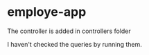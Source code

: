 # employe-app

The controller is added in controllers folder

I haven't checked the queries by running them.